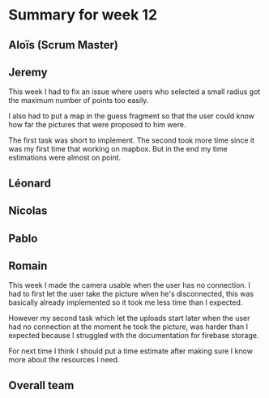 # Summary for week 12


## Aloïs (Scrum Master)

## Jeremy

This week I had to fix an issue where users who selected a small radius got the maximum number of points too easily. 

I also had to put a map in the guess fragment so that the user could know how far the pictures that were proposed to him were.

The first task was short to implement. The second took more time since it was my first time that working on mapbox. But in the end my time estimations were almost on point.

## Léonard 

## Nicolas 

## Pablo 

## Romain 

This week I made the camera usable when the user has no connection. I had to first let the user take the picture when he's disconnected, this was basically already implemented so it took me less time than I expected.

However my second task which let the uploads start later when the user had no connection at the moment he took the picture, was harder than I expected because I struggled with the documentation for firebase storage.

For next time I think I should put a time estimate after making sure I know more about the resources I need. 

## Overall team

